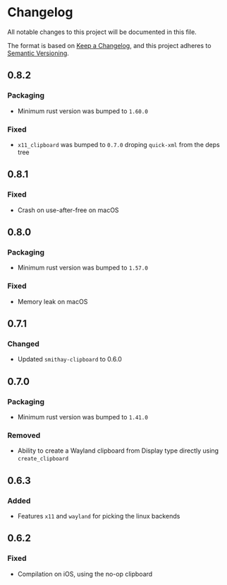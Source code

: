 # Changelog

All notable changes to this project will be documented in this file.

The format is based on [Keep a Changelog](https://keepachangelog.com/en/1.0.0/),
and this project adheres to [Semantic Versioning](https://semver.org/spec/v2.0.0.html).

## 0.8.2

### Packaging

- Minimum rust version was bumped to `1.60.0`

### Fixed

- `x11_clipboard` was bumped to `0.7.0` droping `quick-xml` from the deps tree


## 0.8.1 

### Fixed

- Crash on use-after-free on macOS

## 0.8.0

### Packaging

- Minimum rust version was bumped to `1.57.0`

### Fixed

- Memory leak on macOS

## 0.7.1

### Changed

- Updated `smithay-clipboard` to 0.6.0

## 0.7.0

### Packaging

- Minimum rust version was bumped to `1.41.0`

### Removed

- Ability to create a Wayland clipboard from Display type directly using `create_clipboard`

## 0.6.3

### Added

- Features `x11` and `wayland` for picking the linux backends

## 0.6.2

### Fixed

- Compilation on iOS, using the no-op clipboard
